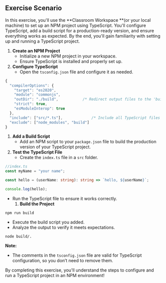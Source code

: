 ## Exercise Scenario

In this exercise, you'll use the **Classroom Workspace **(or your local machine) to set up an NPM project using TypeScript. You'll configure TypeScript, add a build script for a production-ready version, and ensure everything works as expected. By the end, you'll gain familiarity with setting up and running a TypeScript project.

1. **Create an NPM Project**  
   * Initialize a new NPM project in your workspace.  
   * Ensure TypeScript is installed and properly set up.
1. **Configure TypeScript**  
   * Open the `tsconfig.json` file and configure it as needed.

```typescript
{
  "compilerOptions": {
    "target": "es2020",
    "module": "commonjs",
    "outDir": "./build",           /* Redirect output files to the 'build' folder */
    "strict": true,
    "esModuleInterop": true
  },
  "include": ["src/*.ts"],             /* Include all TypeScript files in the root directory */
  "exclude": ["node_modules", "build"]
}

```

1. **Add a Build Script**  
   * Add an NPM script to your `package.json` file to build the production version of your TypeScript project.
1. **Test the TypeScript File**
   * Create the `index.ts` file in a `src` folder. 

```typescript
//index.ts
const myName = "your name";

const hello = (userName: string): string => `hello, ${userName}`;

console.log(hello);  

```

* Run the TypeScript file to ensure it works correctly.
   1. **Build the Project**  

```undefined
npm run build
```

* Execute the build script you added.  
* Analyze the output to verify it meets expectations.

```undefined
node build/.
```

**Note:**    

* The comments in the `tsconfig.json` file are valid for TypeScript configuration, so you don’t need to remove them.  

By completing this exercise, you'll understand the steps to configure and run a TypeScript project in an NPM environment!